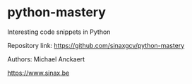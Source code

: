 # python-mastery
Interesting code snippets in Python

Repository link: https://github.com/sinaxgcv/python-mastery

Authors: Michael Anckaert

https://www.sinax.be
